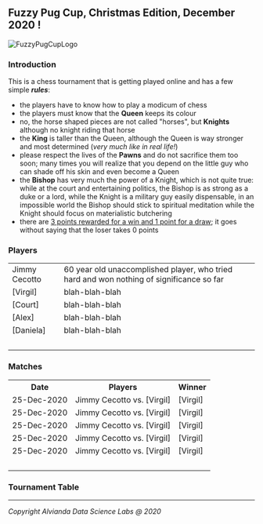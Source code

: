 ## Fuzzy Pug Cup, Christmas Edition, December 2020 ! ##
![FuzzyPugCupLogo](https://user-images.githubusercontent.com/6631390/102653455-f3db2280-413c-11eb-9713-8950c604dbf6.PNG)

### Introduction ###

This is a chess tournament that is getting played online and has a few simple ***rules***:
* the players have to know how to play a modicum of chess
* the players must know that the **Queen** keeps its colour
* no, the horse shaped pieces are not called "horses", but **Knights** although no knight riding that horse
* the **King** is taller than the Queen, although the Queen is way stronger and most determined (*very much like in real life!*)
* please respect the lives of the **Pawns** and do not sacrifice them too soon; many times you will realize that you depend on the little guy who can shade off his skin and even become a Queen
* the **Bishop** has very much the power of a Knight, which is not quite true: while at the court and entertaining politics, the Bishop is as strong as a duke or a lord, while the Knight is a military guy easily dispensable, in an impossible world the Bishop should stick to spiritual meditation while the Knight should focus on materialistic butchering
* there are <ins>3 points rewarded for a win and 1 point for a draw</ins>; it goes without saying that the loser takes 0 points 

### Players ###
<table>
<tr>
<td>Jimmy Cecotto</td>
<td>60 year old unaccomplished player, who tried hard and won nothing of significance so far</td>
</tr>
<tr>
<td>[Virgil]</td>
<td>blah-blah-blah</td>
</tr>
<tr>
<td>[Court]</td>
<td>blah-blah-blah</td>
</tr> 
<tr>
<td>[Alex]</td>
<td>blah-blah-blah</td>
</tr>  
 <tr>
<td>[Daniela]</td>
<td>blah-blah-blah</td>
</tr> 
<tr><td colspan="2"><br/></td></tr>
</table>

### Matches ###
<table>
<tr>
 <th>Date</th>
 <th>Players</th>
 <th>Winner</th>
</tr> 
<tr>
 <td>25-Dec-2020</td>
 <td>Jimmy Cecotto vs. [Virgil]</td>
 <td>[Virgil]</td>
</tr>
<tr>
 <td>25-Dec-2020</td>
 <td>Jimmy Cecotto vs. [Virgil]</td>
 <td>[Virgil]</td>
</tr>
<tr>
 <td>25-Dec-2020</td>
 <td>Jimmy Cecotto vs. [Virgil]</td>
 <td>[Virgil]</td>
</tr> 
<tr>
 <td>25-Dec-2020</td>
 <td>Jimmy Cecotto vs. [Virgil]</td>
 <td>[Virgil]</td>
</tr>  
<tr>
 <td>25-Dec-2020</td>
 <td>Jimmy Cecotto vs. [Virgil]</td>
 <td>[Virgil]</td>
</tr> 
<tr><td colspan="3"><br/></td></tr>
</table>

### Tournament Table ###
---
*Copyright Alvianda Data Science Labs @ 2020*
